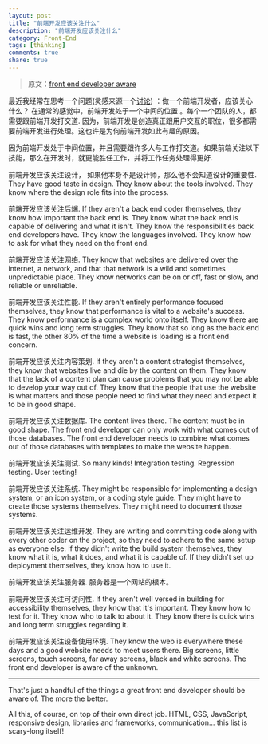 ```yaml
---
layout: post
title: "前端开发应该关注什么"
description: "前端开发应该关注什么"
category: Front-End
tags: [thinking]
comments: true
share: true
---
```


> 原文：[front end developer aware](https://css-tricks.com/front-end-developer-aware/)

最近我经常在思考一个问题(灵感来源一个[讨论](http://shoptalkshow.com/episodes/193-the-state-of-front-end-dev-ala-rebroadcast/)) ：做一个前端开发者，应该关心什么？ 在通常的感觉中，前端开发处于一个中间的位置 。每个一个团队的人，都需要跟前端开发打交道. 因为，前端开发是创造真正跟用户交互的职位，很多都需要前端开发进行处理。这也许是为何前端开发如此有趣的原因。

因为前端开发处于中间位置，并且需要跟许多人与工作打交道。如果前端关注以下技能，那么在开发时，就更能胜任工作，并将工作任务处理得更好.


前端开发应该关注设计， 如果他本身不是设计师，那么他不会知道设计的重要性. They have good taste in design. They know about the tools involved. They know where the design role fits into the process.

前端开发应该关注后端. If they aren't a back end coder themselves, they know how important the back end is. They know what the back end is capable of delivering and what it isn't. They know the responsibilities back end developers have. They know the languages involved. They know how to ask for what they need on the front end.

前端开发应该关注网络. They know that websites are delivered over the internet, a network, and that that network is a wild and sometimes unpredictable place. They know networks can be on or off, fast or slow, and reliable or unreliable.

前端开发应该关注性能. If they aren't entirely performance focused themselves, they know that performance is vital to a website's success. They know performance is a complex world onto itself. They know there are quick wins and long term struggles. They know that so long as the back end is fast, the other 80% of the time a website is loading is a front end concern.

前端开发应该关注内容策划. If they aren't a content strategist themselves, they know that websites live and die by the content on them. They know that the lack of a content plan can cause problems that you may not be able to develop your way out of. They know that the people that use the website is what matters and those people need to find what they need and expect it to be in good shape.

前端开发应该关注数据库. The content lives there. The content must be in good shape. The front end developer can only work with what comes out of those databases. The front end developer needs to combine what comes out of those databases with templates to make the website happen.

前端开发应该关注测试. So many kinds! Integration testing. Regression testing. User testing!

前端开发应该关注系统. They might be responsible for implementing a design system, or an icon system, or a coding style guide. They might have to create those systems themselves. They might need to document those systems.

前端开发应该关注运维开发. They are writing and committing code along with every other coder on the project, so they need to adhere to the same setup as everyone else. If they didn't write the build system themselves, they know what it is, what it does, and what it is capable of. If they didn't set up deployment themselves, they know how to use it.

前端开发应该关注服务器. 服务器是一个网站的根本。

前端开发应该关注可访问性. If they aren't well versed in building for accessibility themselves, they know that it's important. They know how to test for it. They know who to talk to about it. They know there is quick wins and long term struggles regarding it.

前端开发应该关注设备使用环境. They know the web is everywhere these days and a good website needs to meet users there. Big screens, little screens, touch screens, far away screens, black and white screens. The front end developer is aware of the unknown.

---

That's just a handful of the things a great front end developer should be aware of. The more the better.

All this, of course, on top of their own direct job. HTML, CSS, JavaScript, responsive design, libraries and frameworks, communication... this list is scary-long itself!